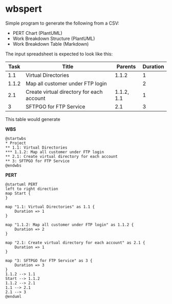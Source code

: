 <!-- Code generated by gomarkdoc. DO NOT EDIT -->

# wbspert

Simple program to generate the following from a CSV:

+ PERT Chart (PlantUML)
+ Work Breakdown Structure (PlantUML)
+ Work Breakdown Table (Markdown)

The input spreadsheet is expected to look like this:

| Task | Title | Parents | Duration |
| --- | ---- | ------- | -------- |
| 1.1 | Virtual Directories | 1.1.2 | 1 |
| 1.1.2 | Map all customer under FTP login |  | 2 |
| 2.1 | Create virtual directory for each account | 1.1.2, 1.1 | 1 |
| 3 | SFTPGO for FTP Service | 2.1 | 3 |

This table would generate

**WBS**

```plantuml
@startwbs
* Project
** 1.1: Virtual Directories
*** 1.1.2: Map all customer under FTP login
** 2.1: Create virtual directory for each account
** 3: SFTPGO for FTP Service
@endwbs
```

**PERT**

```plantuml
@startuml PERT
left to right direction
map Start {
}

map "1.1: Virtual Directories" as 1.1 {
	Duration => 1
}

map "1.1.2: Map all customer under FTP login" as 1.1.2 {
	Duration => 2
}

map "2.1: Create virtual directory for each account" as 2.1 {
	Duration => 1
}

map "3: SFTPGO for FTP Service" as 3 {
	Duration => 3
}
1.1.2 --> 1.1
Start --> 1.1.2
1.1.2 --> 2.1
1.1 --> 2.1
2.1 --> 3
@enduml
```

